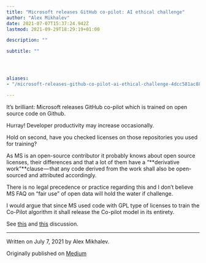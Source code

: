 ```yaml
---
title: "Microsoft releases GitHub co-pilot: AI ethical challenge"
author: "Alex Mikhalev"
date: 2021-07-07T15:37:24.942Z
lastmod: 2021-09-29T18:29:19+01:00

description: ""

subtitle: ""




aliases:
- "/microsoft-releases-github-co-pilot-ai-ethical-challenge-4dcc581ac887"

---
```


It’s brilliant: Microsoft releases GitHub co-pilot which is trained on open source code on Github.

Hurray! Developer productivity may increase occasionally.

Hold on second, have you checked licenses on those repositories you used for training?

As MS is an open-source contributor it probably knows about open source licenses, their differences and that a lot of them have a “**derivative work”**clause — that any code derived from the work shall also be open-sourced and attributed accordingly.

There is no legal precedence or practice regarding this and I don’t believe MS FAQ on “fair use” of open data will hold the water if challenge.

I would argue that since MS used code with GPL type of licenses to train the Co-Pilot algorithm it shall release the Co-pilot model in its entirety.

See [this](https://twitter.com/NoraDotCodes/status/1412741339771461635) and [this](https://news.ycombinator.com/item?id=27687450) discussion.

* * *
Written on July 7, 2021 by Alex Mikhalev.

Originally published on [Medium](https://medium.com/@alexmikhalev/microsoft-releases-github-co-pilot-ai-ethical-challenge-4dcc581ac887)

